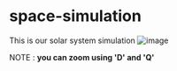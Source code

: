 # space-simulation
This is our solar system simulation 
![image](https://github.com/BulletCrystal/space-simulation/assets/147440293/d8d5c96f-af83-462e-9e80-8d21f8268f11)

NOTE : **you can zoom using 'D' and 'Q'**
